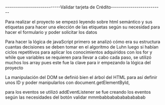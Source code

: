 ----------------------------Validar tarjeta de Crédito--------------------------

Para realizar el proyecto se empezó leyendo sobre html semántico y sus etiquetas
para hacer una elección de las etiquetas según su necesidad para hacer el formulario y poder solicitar los datos

Para hacer la lógica de javaScript primero se analizó cómo era su estructura cuantas decisiones se deben tomar en el algoritmo de Luhn luego si habían ciclos repetitivos para aplicar los conocimientos adquiridos con los for y while que variables se requieren para llevar a cabo cada paso, se utilizó muchos los array pues este fue la clave para ir empezando la lógica del proyecto

La manipulación del DOM se definió bien el árbol del HTML para así definir unos ID y poder manipularlos con document.getElementById,

para los eventos se utilizó addEventListener se fue creando los eventos según las necesidades del botón validar
mmmbabbababababababab
